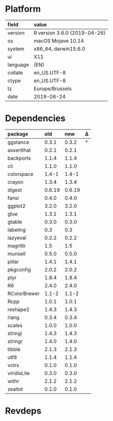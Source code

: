 # Platform

|field    |value                        |
|:--------|:----------------------------|
|version  |R version 3.6.0 (2019-04-26) |
|os       |macOS Mojave 10.14           |
|system   |x86_64, darwin15.6.0         |
|ui       |X11                          |
|language |(EN)                         |
|collate  |en_US.UTF-8                  |
|ctype    |en_US.UTF-8                  |
|tz       |Europe/Brussels              |
|date     |2019-06-24                   |

# Dependencies

|package      |old    |new    |Δ  |
|:------------|:------|:------|:--|
|ggstance     |0.3.1  |0.3.2  |*  |
|assertthat   |0.2.1  |0.2.1  |   |
|backports    |1.1.4  |1.1.4  |   |
|cli          |1.1.0  |1.1.0  |   |
|colorspace   |1.4-1  |1.4-1  |   |
|crayon       |1.3.4  |1.3.4  |   |
|digest       |0.6.19 |0.6.19 |   |
|fansi        |0.4.0  |0.4.0  |   |
|ggplot2      |3.2.0  |3.2.0  |   |
|glue         |1.3.1  |1.3.1  |   |
|gtable       |0.3.0  |0.3.0  |   |
|labeling     |0.3    |0.3    |   |
|lazyeval     |0.2.2  |0.2.2  |   |
|magrittr     |1.5    |1.5    |   |
|munsell      |0.5.0  |0.5.0  |   |
|pillar       |1.4.1  |1.4.1  |   |
|pkgconfig    |2.0.2  |2.0.2  |   |
|plyr         |1.8.4  |1.8.4  |   |
|R6           |2.4.0  |2.4.0  |   |
|RColorBrewer |1.1-2  |1.1-2  |   |
|Rcpp         |1.0.1  |1.0.1  |   |
|reshape2     |1.4.3  |1.4.3  |   |
|rlang        |0.3.4  |0.3.4  |   |
|scales       |1.0.0  |1.0.0  |   |
|stringi      |1.4.3  |1.4.3  |   |
|stringr      |1.4.0  |1.4.0  |   |
|tibble       |2.1.3  |2.1.3  |   |
|utf8         |1.1.4  |1.1.4  |   |
|vctrs        |0.1.0  |0.1.0  |   |
|viridisLite  |0.3.0  |0.3.0  |   |
|withr        |2.1.2  |2.1.2  |   |
|zeallot      |0.1.0  |0.1.0  |   |

# Revdeps

